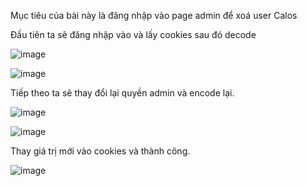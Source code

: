 Mục tiêu của bài này là đăng nhập vào page admin để xoá user Calos

Đầu tiên ta sẽ đăng nhập vào và lấy cookies sau đó decode

![image](https://user-images.githubusercontent.com/63194321/133045923-22377b09-98c4-4338-bbec-8cface6d1d3b.png)

![image](https://user-images.githubusercontent.com/63194321/133046003-d57db286-0842-4799-adec-742d916d6d1f.png)

Tiếp theo ta sẽ thay đổi lại quyền admin và encode lại.

![image](https://user-images.githubusercontent.com/63194321/133047019-d1d35b9c-de8c-4179-a8b9-20ebe62504a6.png)

![image](https://user-images.githubusercontent.com/63194321/133047053-6c98a085-2591-4c17-aab8-f6488f0013f4.png)

Thay giá trị mới vào cookies và thành công. 

![image](https://user-images.githubusercontent.com/63194321/133047178-c11d283a-9b4f-48c2-b296-b429d955f776.png)

